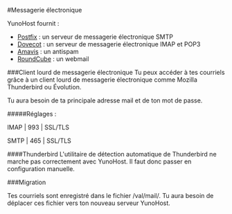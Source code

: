 #Messagerie électronique

YunoHost fournit :
* [Postfix](http://www.postfix.org/) : un serveur de messagerie électronique SMTP
* [Dovecot](http://www.dovecot.org/) : un serveur de messagerie électronique IMAP et POP3
* [Amavis](http://amavis.org/) : un antispam
* [RoundCube](/apps) : un webmail

###Client lourd de messagerie électronique
Tu peux accéder à tes courriels grâce à un client lourd de messagerie électronique comme Mozilla Thunderbird ou Évolution.

Tu aura besoin de ta principale adresse mail et de ton mot de passe.

#####Réglages :

IMAP | 993 | SSL/TLS

SMTP | 465 | SSL/TLS

####Thunderbird
L'utilitaire de détection automatique de Thunderbird ne marche pas correctement avec YunoHost. Il faut donc passer en configuration manuelle.

###Migration

Tes courriels sont enregistré dans le fichier /val/mail/.
Tu aura besoin de déplacer ces fichier vers ton nouveau serveur YunoHost.

